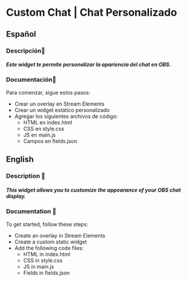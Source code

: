 # Custom Chat | Chat Personalizado

## Español

### Descripción📝
##### Este widget te permite personalizar la apariencia del chat en OBS.

### Documentación📃
Para comenzar, sigue estos pasos:

- Crear un overlay en Stream Elements
- Crear un widget estático personalizado
- Agregar los siguientes archivos de código:
    - HTML en index.html
    - CSS en style.css
    - JS en main.js
    - Campos en fields.json

## English

### Description 📝
##### This widget allows you to customize the appearance of your OBS chat display.

### Documentation 📃
To get started, follow these steps:

- Create an overlay in Stream Elements
- Create a custom static widget
- Add the following code files:
    - HTML in index.html
    - CSS in style.css
    - JS in main.js
    - Fields in fields.json